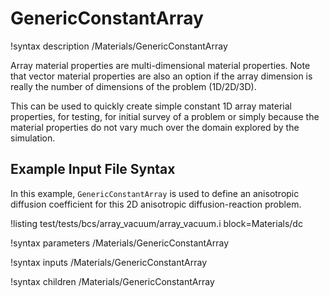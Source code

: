 # GenericConstantArray

!syntax description /Materials/GenericConstantArray

Array material properties are multi-dimensional material properties. Note that vector material properties
are also an option if the array dimension is really the number of dimensions of the problem (1D/2D/3D).

This can be used to quickly create simple constant 1D array material properties, for testing,
for initial survey of a problem or simply because the material properties do not vary much over the
domain explored by the simulation.

## Example Input File Syntax

In this example, `GenericConstantArray` is used to define an anisotropic diffusion coefficient for this 2D anisotropic diffusion-reaction
problem.

!listing test/tests/bcs/array_vacuum/array_vacuum.i block=Materials/dc

!syntax parameters /Materials/GenericConstantArray

!syntax inputs /Materials/GenericConstantArray

!syntax children /Materials/GenericConstantArray
